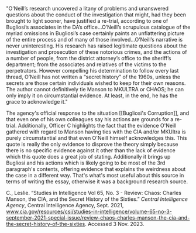 "O’Neill’s research uncovered a litany of problems and unanswered questions about the conduct of the investigation that might, had they been brought to light sooner, have justified a re-trial, according to one of Bugliosi’s associates in the DA’s office…O’Neill’s scrupulous catalogue of the myriad omissions in Bugliosi’s case certainly paints an unflattering picture of the entire process and of many of those involved…O’Neill’s narrative is never uninteresting. His research has raised legitimate questions about the investigation and prosecution of these notorious crimes, and the actions of a number of people, from the district attorney’s office to the sheriff’s department; from the associates and relatives of the victims to the perpetrators. However compelling his determination to follow every last thread, O’Neill has not written a “secret history” of the 1960s, unless the secrets are those certain individuals wished to keep for their own reasons. The author cannot definitively tie Manson to MKULTRA or CHAOS; he can only imply it on circumstantial evidence. At least, in the end, he has the grace to acknowledge it." 

The agency's official response to the situation [[Bugliosi's Corruption]], and that even one of his own colleagues say his actions are grounds for a re-trial. Additionally, Officer C highlights the fact that the evidence O'Neill gathered with regard to Manson having ties with the CIA and/or MKUltra is purely circumstantial and that even O'Neill himself acknowledges this. This quote is really the only evidence to disprove the theory simply because there is no specific evidence against it other than the lack of evidence which this quote does a great job of stating. Additionally it brings up Bugliosi and his actions which is likely going to be most of the 3rd paragraph's contents, offering evidence that explains the weirdness about the case in a different way. That's what's most useful about this source in terms of writing the essay, otherwise it was a background research source. 

C., Leslie. “Studies in Intelligence Vol 65, No. 3 - Review: Chaos: Charles Manson, the CIA, and the Secret History of the Sixties.” _Central Intelligence Agency_, Central Intelligence Agency, Sept. 2021, www.cia.gov/resources/csi/studies-in-intelligence/volume-65-no-3-september-2021-special-issue/review-chaos-charles-manson-the-cia-and-the-secret-history-of-the-sixties. Accessed 3 Nov. 2023.